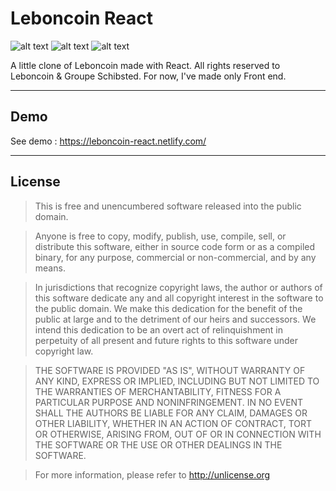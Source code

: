 # Leboncoin React
![alt text](https://forthebadge.com/images/badges/made-with-javascript.svg "Made with JavaScript")
![alt text](https://forthebadge.com/images/badges/designed-in-ms-paint.svg "Design in MS Paint")
![alt text](https://forthebadge.com/images/badges/powered-by-netflix.svg "Powered by Netflix")

A little clone of Leboncoin made with React. All rights reserved to Leboncoin & Groupe Schibsted.
For now, I've made only Front end.

---

## Demo
See demo : https://leboncoin-react.netlify.com/

---

## License

> This is free and unencumbered software released into the public domain.

> Anyone is free to copy, modify, publish, use, compile, sell, or
> distribute this software, either in source code form or as a compiled
> binary, for any purpose, commercial or non-commercial, and by any
> means.

> In jurisdictions that recognize copyright laws, the author or authors
> of this software dedicate any and all copyright interest in the
> software to the public domain. We make this dedication for the benefit
> of the public at large and to the detriment of our heirs and
> successors. We intend this dedication to be an overt act of
> relinquishment in perpetuity of all present and future rights to this
> software under copyright law.

> THE SOFTWARE IS PROVIDED "AS IS", WITHOUT WARRANTY OF ANY KIND,
> EXPRESS OR IMPLIED, INCLUDING BUT NOT LIMITED TO THE WARRANTIES OF
> MERCHANTABILITY, FITNESS FOR A PARTICULAR PURPOSE AND NONINFRINGEMENT.
> IN NO EVENT SHALL THE AUTHORS BE LIABLE FOR ANY CLAIM, DAMAGES OR
> OTHER LIABILITY, WHETHER IN AN ACTION OF CONTRACT, TORT OR OTHERWISE,
> ARISING FROM, OUT OF OR IN CONNECTION WITH THE SOFTWARE OR THE USE OR
> OTHER DEALINGS IN THE SOFTWARE.

> For more information, please refer to <http://unlicense.org>
